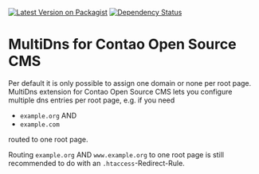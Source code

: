 [![Latest Version on Packagist](http://img.shields.io/packagist/v/richardhj/contao-multidns.svg)](https://packagist.org/packages/richardhj/contao-multidns)
[![Dependency Status](https://www.versioneye.com/php/richardhj:contao-multidns/badge.svg)](https://www.versioneye.com/php/richardhj:contao-multidns)

# MultiDns for Contao Open Source CMS

Per default it is only possible to assign one domain or none per root page.
MultiDns extension for Contao Open Source CMS lets you configure multiple dns entries per root page, e.g. if you need
- ```example.org``` AND
- ```example.com```

routed to one root page.

Routing ```example.org``` AND ```www.example.org``` to one root page is still recommended to do with an ```.htaccess```-Redirect-Rule.
